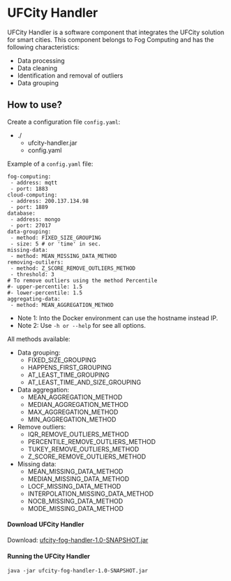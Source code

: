 # UFCity Handler

UFCity Handler is a software component that integrates the UFCity solution for smart cities. This component belongs to Fog Computing and has the following characteristics:

* Data processing
* Data cleaning
* Identification and removal of outliers
* Data grouping

## How to use?
Create a configuration file `config.yaml`:
- ./
  - ufcity-handler.jar
  - config.yaml

Example of a `config.yaml` file:
```
fog-computing:
 - address: mqtt
 - port: 1883
cloud-computing:
 - address: 200.137.134.98
 - port: 1889
database:
 - address: mongo
 - port: 27017
data-grouping:
 - method: FIXED_SIZE_GROUPING
 - size: 5 # or 'time' in sec. 
missing-data:
 - method: MEAN_MISSING_DATA_METHOD
removing-outilers:
 - method: Z_SCORE_REMOVE_OUTLIERS_METHOD
 - threshold: 3
# To remove outliers using the method Percentile
#- upper-percentile: 1.5
#- lower-percentile: 1.5
aggregating-data:
 - method: MEAN_AGGREGATION_METHOD
```

- Note 1: Into the Docker environment can use the hostname instead IP.
- Note 2: Use `-h or --help` for see all options.

All methods available:
* Data grouping:
  * FIXED_SIZE_GROUPING
  * HAPPENS_FIRST_GROUPING
  * AT_LEAST_TIME_GROUPING
  * AT_LEAST_TIME_AND_SIZE_GROUPING
* Data aggregation:
  * MEAN_AGGREGATION_METHOD
  * MEDIAN_AGGREGATION_METHOD
  * MAX_AGGREGATION_METHOD
  * MIN_AGGREGATION_METHOD
* Remove outliers:
  * IQR_REMOVE_OUTLIERS_METHOD
  * PERCENTILE_REMOVE_OUTLIERS_METHOD
  * TUKEY_REMOVE_OUTLIERS_METHOD
  * Z_SCORE_REMOVE_OUTLIERS_METHOD
* Missing data:
  * MEAN_MISSING_DATA_METHOD
  * MEDIAN_MISSING_DATA_METHOD
  * LOCF_MISSING_DATA_METHOD
  * INTERPOLATION_MISSING_DATA_METHOD
  * NOCB_MISSING_DATA_METHOD
  * MODE_MISSING_DATA_METHOD


#### Download  UFCity Handler
Download: [ufcity-fog-handler-1.0-SNAPSHOT.jar](build%2Flibs%2Fufcity-fog-handler-1.0-SNAPSHOT.jar)

#### Running the UFCity Handler
`java -jar ufcity-fog-handler-1.0-SNAPSHOT.jar`
